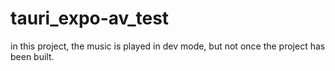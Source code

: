 # tauri_expo-av_test
in this project, the music is played in dev mode, but not once the project has been built.
